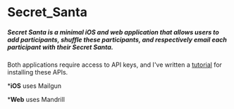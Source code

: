 # Secret_Santa

##### Secret Santa is a minimal iOS and web application that allows users to add participants, shuffle these participants, and respectively email each participant with their *Secret Santa*.

Both applications require access to API keys, and I've written a [tutorial](http://kaira.one/2016/03/01/Mandrill-And-Mailgun-API/) for installing these APIs.

*<strong>iOS</strong> uses Mailgun

*<strong>Web</strong> uses Mandrill
